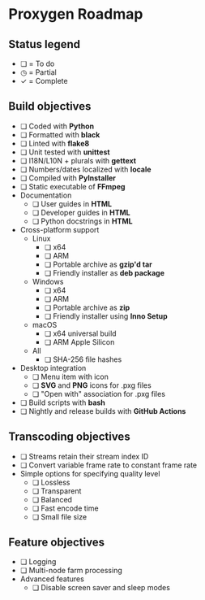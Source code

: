 # Proxygen Roadmap

## Status legend

- ❏ = To do
- ◷ = Partial
- ✓ = Complete

## Build objectives

- ❏ Coded with **Python**
- ❏ Formatted with **black**
- ❏ Linted with **flake8**
- ❏ Unit tested with **unittest**
- ❏ I18N/L10N + plurals with **gettext**
- ❏ Numbers/dates localized with **locale**
- ❏ Compiled with **PyInstaller**
- ❏ Static executable of **FFmpeg**
- Documentation
  - ❏ User guides in **HTML**
  - ❏ Developer guides in **HTML**
  - ❏ Python docstrings in **HTML**
- Cross-platform support
  - Linux
    - ❏ x64
    - ❏ ARM
    - ❏ Portable archive as **gzip'd tar**
    - ❏ Friendly installer as **deb package**
  - Windows
    - ❏ x64
    - ❏ ARM
    - ❏ Portable archive as **zip**
    - ❏ Friendly installer using **Inno Setup**
  - macOS
    - ❏ x64 universal build
    - ❏ ARM Apple Silicon
  - All
    - ❏ SHA-256 file hashes
- Desktop integration
  - ❏ Menu item with icon
  - ❏ **SVG** and **PNG** icons for .pxg files
  - ❏ "Open with" association for .pxg files
- ❏ Build scripts with **bash**
- ❏ Nightly and release builds with **GitHub Actions**

## Transcoding objectives

- ❏ Streams retain their stream index ID
- ❏ Convert variable frame rate to constant frame rate
- Simple options for specifying quality level
  - ❏ Lossless
  - ❏ Transparent
  - ❏ Balanced
  - ❏ Fast encode time
  - ❏ Small file size

## Feature objectives

- ❏ Logging
- ❏ Multi-node farm processing
- Advanced features
  - ❏ Disable screen saver and sleep modes
